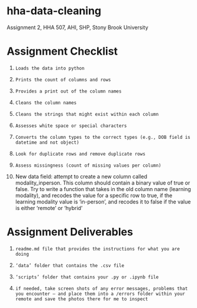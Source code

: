 # hha-data-cleaning
Assignment 2, HHA 507, AHI, SHP, Stony Brook University

# Assignment Checklist
1.     Loads the data into python

2.     Prints the count of columns and rows

3.     Provides a print out of the column names

4.     Cleans the column names


5.     Cleans the strings that might exist within each column

6.     Assesses white space or special characters


7.     Converts the column types to the correct types (e.g., DOB field is datetime and not object)


8.     Look for duplicate rows and remove duplicate rows


9.     Assess missingness (count of missing values per column)


10.    New data field: attempt to create a new column called modality_inperson.  This column should contain a binary value of true or false. Try to write a function that takes in the old column name (learning modality), and recodes the value for a specific row to true, if the learning modality value is ‘in-person’, and recodes it to false if the value is either ‘remote’ or ‘hybrid’

           


# Assignment Deliverables


1.     readme.md file that provides the instructions for what you are doing


2.     ‘data’ folder that contains the .csv file


3.     ‘scripts’ folder that contains your .py or .ipynb file


4.     if needed, take screen shots of any error messages, problems that you encounter – and place them into a /errors folder within your remote and save the photos there for me to inspect
